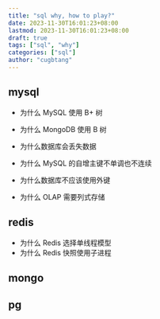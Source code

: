 ```yaml
---
title: "sql why, how to play?"
date: 2023-11-30T16:01:23+08:00
lastmod: 2023-11-30T16:01:23+08:00
draft: true
tags: ["sql", "why"]
categories: ["sql"]
author: "cugbtang"
---
```


## mysql


- 为什么 MySQL 使用 B+ 树

- 为什么 MongoDB 使用 B 树
- 为什么数据库会丢失数据

- 为什么 MySQL 的自增主键不单调也不连续
- 为什么数据库不应该使用外键
- 为什么 OLAP 需要列式存储

## redis
- 为什么 Redis 选择单线程模型
- 为什么 Redis 快照使用子进程
## mongo

## pg